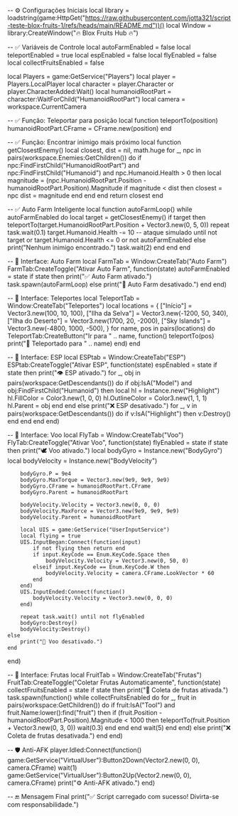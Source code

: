 -- ⚙️ Configurações Iniciais
local library = loadstring(game:HttpGet("https://raw.githubusercontent.com/jotta321/script-teste-blox-fruits-1/refs/heads/main/README.md"))()
local Window = library:CreateWindow("🔥 Blox Fruits Hub 🔥")

-- ✅ Variáveis de Controle
local autoFarmEnabled = false
local teleportEnabled = true
local espEnabled = false
local flyEnabled = false
local collectFruitsEnabled = false

local Players = game:GetService("Players")
local player = Players.LocalPlayer
local character = player.Character or player.CharacterAdded:Wait()
local humanoidRootPart = character:WaitForChild("HumanoidRootPart")
local camera = workspace.CurrentCamera

-- ✅ Função: Teleportar para posição
local function teleportTo(position)
    humanoidRootPart.CFrame = CFrame.new(position)
end

-- ✅ Função: Encontrar inimigo mais próximo
local function getClosestEnemy()
    local closest, dist = nil, math.huge
    for _, npc in pairs(workspace.Enemies:GetChildren()) do
        if npc:FindFirstChild("HumanoidRootPart") and npc:FindFirstChild("Humanoid") and npc.Humanoid.Health > 0 then
            local magnitude = (npc.HumanoidRootPart.Position - humanoidRootPart.Position).Magnitude
            if magnitude < dist then
                closest = npc
                dist = magnitude
            end
        end
    end
    return closest
end

-- ✅ Auto Farm Inteligente
local function autoFarmLoop()
    while autoFarmEnabled do
        local target = getClosestEnemy()
        if target then
            teleportTo(target.HumanoidRootPart.Position + Vector3.new(0, 5, 0))
            repeat
                task.wait(0.1)
                target.Humanoid.Health -= 10 -- ataque simulado
            until not target or target.Humanoid.Health <= 0 or not autoFarmEnabled
        else
            print("Nenhum inimigo encontrado.")
            task.wait(2)
        end
    end
end

-- 🔧 Interface: Auto Farm
local FarmTab = Window:CreateTab("Auto Farm")
FarmTab:CreateToggle("Ativar Auto Farm", function(state)
    autoFarmEnabled = state
    if state then
        print("✅ Auto Farm ativado.")
        task.spawn(autoFarmLoop)
    else
        print("🛑 Auto Farm desativado.")
    end
end)

-- 🔧 Interface: Teleportes
local TeleportTab = Window:CreateTab("Teleportes")
local locations = {
    ["Início"] = Vector3.new(100, 10, 100),
    ["Ilha da Selva"] = Vector3.new(-1200, 50, 340),
    ["Ilha do Deserto"] = Vector3.new(1700, 20, -2000),
    ["Sky Islands"] = Vector3.new(-4800, 1000, -500),
}
for name, pos in pairs(locations) do
    TeleportTab:CreateButton("Ir para " .. name, function()
        teleportTo(pos)
        print("📍 Teleportado para " .. name)
    end)
end

-- 🔧 Interface: ESP
local ESPtab = Window:CreateTab("ESP")
ESPtab:CreateToggle("Ativar ESP", function(state)
    espEnabled = state
    if state then
        print("👁️ ESP ativado.")
        for _, obj in pairs(workspace:GetDescendants()) do
            if obj:IsA("Model") and obj:FindFirstChild("Humanoid") then
                local hl = Instance.new("Highlight")
                hl.FillColor = Color3.new(1, 0, 0)
                hl.OutlineColor = Color3.new(1, 1, 1)
                hl.Parent = obj
            end
        end
    else
        print("❌ ESP desativado.")
        for _, v in pairs(workspace:GetDescendants()) do
            if v:IsA("Highlight") then
                v:Destroy()
            end
        end
    end
end)

-- 🔧 Interface: Voo
local FlyTab = Window:CreateTab("Voo")
FlyTab:CreateToggle("Ativar Voo", function(state)
    flyEnabled = state
    if state then
        print("🕊️ Voo ativado.")
        local bodyGyro = Instance.new("BodyGyro")
        local bodyVelocity = Instance.new("BodyVelocity")

        bodyGyro.P = 9e4
        bodyGyro.MaxTorque = Vector3.new(9e9, 9e9, 9e9)
        bodyGyro.CFrame = humanoidRootPart.CFrame
        bodyGyro.Parent = humanoidRootPart

        bodyVelocity.Velocity = Vector3.new(0, 0, 0)
        bodyVelocity.MaxForce = Vector3.new(9e9, 9e9, 9e9)
        bodyVelocity.Parent = humanoidRootPart

        local UIS = game:GetService("UserInputService")
        local flying = true
        UIS.InputBegan:Connect(function(input)
            if not flying then return end
            if input.KeyCode == Enum.KeyCode.Space then
                bodyVelocity.Velocity = Vector3.new(0, 50, 0)
            elseif input.KeyCode == Enum.KeyCode.W then
                bodyVelocity.Velocity = camera.CFrame.LookVector * 60
            end
        end)
        UIS.InputEnded:Connect(function()
            bodyVelocity.Velocity = Vector3.new(0, 0, 0)
        end)

        repeat task.wait() until not flyEnabled
        bodyGyro:Destroy()
        bodyVelocity:Destroy()
    else
        print("🛑 Voo desativado.")
    end
end)

-- 🔧 Interface: Frutas
local FruitTab = Window:CreateTab("Frutas")
FruitTab:CreateToggle("Coletar Frutas Automaticamente", function(state)
    collectFruitsEnabled = state
    if state then
        print("🍎 Coleta de frutas ativada.")
        task.spawn(function()
            while collectFruitsEnabled do
                for _, fruit in pairs(workspace:GetChildren()) do
                    if fruit:IsA("Tool") and fruit.Name:lower():find("fruit") then
                        if (fruit.Position - humanoidRootPart.Position).Magnitude < 1000 then
                            teleportTo(fruit.Position + Vector3.new(0, 3, 0))
                            wait(0.3)
                        end
                    end
                end
                wait(5)
            end
        end)
    else
        print("❌ Coleta de frutas desativada.")
    end
end)

-- 🛡️ Anti-AFK
player.Idled:Connect(function()
    game:GetService("VirtualUser"):Button2Down(Vector2.new(0, 0), camera.CFrame)
    wait(1)
    game:GetService("VirtualUser"):Button2Up(Vector2.new(0, 0), camera.CFrame)
    print("⚙️ Anti-AFK ativado.")
end)

-- 🔚 Mensagem Final
print("✅ Script carregado com sucesso! Divirta-se com responsabilidade.")
